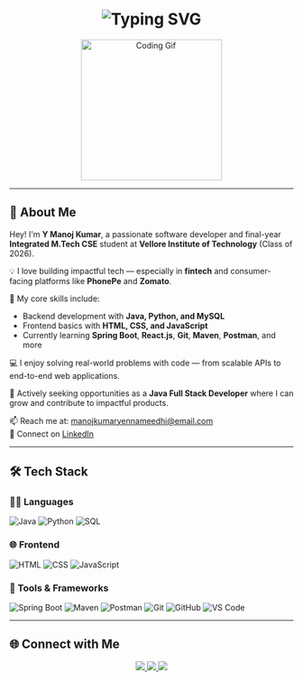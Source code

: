 <!-- README.md for GitHub Profile: Y Manoj Kumar -->

<h1 align="center">
  <img src="https://readme-typing-svg.demolab.com/?font=Fira+Code&size=25&pause=1000&center=true&vCenter=true&width=440&lines=Hey+there!+I'm+Y+Manoj+Kumar!;Java+%7C+Python+%7C+MySQL+Developer;Spring+Boot+%7C+Full+Stack+%7C+Problem+Solver" alt="Typing SVG" />
</h1>

<p align="center">
  <img src="https://media.giphy.com/media/qgQUggAC3Pfv687qPC/giphy.gif" width="250" alt="Coding Gif" />
</p>

---

## 🚀 About Me

Hey! I'm **Y Manoj Kumar**, a passionate software developer and final-year **Integrated M.Tech CSE** student at **Vellore Institute of Technology** (Class of 2026).  

💡 I love building impactful tech — especially in **fintech** and consumer-facing platforms like **PhonePe** and **Zomato**.

🧠 My core skills include:
- Backend development with **Java, Python, and MySQL**
- Frontend basics with **HTML, CSS, and JavaScript**
- Currently learning **Spring Boot**, **React.js**, **Git**, **Maven**, **Postman**, and more

💻 I enjoy solving real-world problems with code — from scalable APIs to end-to-end web applications.

🎯 Actively seeking opportunities as a **Java Full Stack Developer** where I can grow and contribute to impactful products.

📫 Reach me at: [manojkumaryennameedhi@email.com](mailto:manojkumaryennameedhi@email.com)  
🔗 Connect on [LinkedIn](https://www.linkedin.com/in/manojkumaryennameedhi)

---

## 🛠️ Tech Stack

### 👨‍💻 Languages  
![Java](https://img.shields.io/badge/Java-%23ED8B00.svg?style=for-the-badge&logo=openjdk&logoColor=white)
![Python](https://img.shields.io/badge/Python-%2314354C.svg?style=for-the-badge&logo=python&logoColor=white)
![SQL](https://img.shields.io/badge/SQL-%23007ACC?style=for-the-badge&logo=postgresql&logoColor=white)

### 🌐 Frontend  
![HTML](https://img.shields.io/badge/HTML5-E34F26?style=for-the-badge&logo=html5&logoColor=white)
![CSS](https://img.shields.io/badge/CSS3-1572B6?style=for-the-badge&logo=css3&logoColor=white)
![JavaScript](https://img.shields.io/badge/JavaScript-F7DF1E?style=for-the-badge&logo=javascript&logoColor=black)

### 🧰 Tools & Frameworks  
![Spring Boot](https://img.shields.io/badge/SpringBoot-6DB33F?style=for-the-badge&logo=spring-boot&logoColor=white)
![Maven](https://img.shields.io/badge/Maven-C71A36?style=for-the-badge&logo=apachemaven&logoColor=white)
![Postman](https://img.shields.io/badge/Postman-FF6C37?style=for-the-badge&logo=postman&logoColor=white)
![Git](https://img.shields.io/badge/Git-F05032?style=for-the-badge&logo=git&logoColor=white)
![GitHub](https://img.shields.io/badge/GitHub-181717?style=for-the-badge&logo=github&logoColor=white)
![VS Code](https://img.shields.io/badge/VS%20Code-007ACC?style=for-the-badge&logo=visualstudiocode&logoColor=white)

---


## 🌐 Connect with Me

<p align="center">
  <a href="https://www.linkedin.com/in/manojkumaryennameedhi/" target="_blank">
    <img src="https://img.shields.io/badge/-LinkedIn-blue?style=for-the-badge&logo=linkedin&logoColor=white" />
  </a>
  <a href="mailto:manojkumaryennameedhi@email.com">
    <img src="https://img.shields.io/badge/-Email-D14836?style=for-the-badge&logo=gmail&logoColor=white" />
  </a>
  <a href="https://github.com/Manojkumar" target="_blank">
    <img src="https://img.shields.io/badge/-GitHub-black?style=for-the-badge&logo=github&logoColor=white" />
  </a>
</p>
